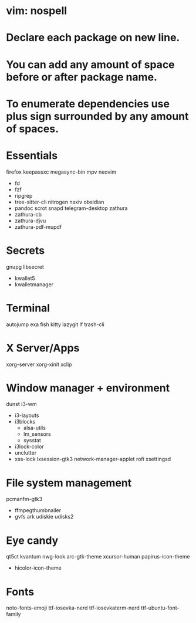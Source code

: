 # vim: nospell
# Declare each package on new line.
# You can add any amount of space before or after package name.
# To enumerate dependencies use plus sign surrounded by any amount of spaces.

# Essentials
firefox
keepassxc
megasync-bin
mpv
neovim
 + fd
 + fzf
 + ripgrep
 + tree-sitter-cli
nitrogen
nsxiv
obsidian
 + pandoc
scrot
snapd
telegram-desktop
zathura
 + zathura-cb
 + zathura-djvu
 + zathura-pdf-mupdf

# Secrets
gnupg
libsecret
 + kwallet5
 + kwalletmanager

# Terminal
autojump
exa
fish
kitty
lazygit
lf
trash-cli

# X Server/Apps
xorg-server
xorg-xinit
xclip

# Window manager + environment
dunst
i3-wm
 + i3-layouts
 + i3blocks
    + alsa-utils
    + lm_sensors
    + sysstat
 + i3lock-color
 + unclutter
 + xss-lock
lxsession-gtk3
network-manager-applet
rofi
xsettingsd

# File system management
pcmanfm-gtk3
 + ffmpegthumbnailer
 + gvfs
ark
udiskie
udisks2

# Eye candy
qt5ct
kvantum
nwg-look
arc-gtk-theme
xcursor-human
papirus-icon-theme
 + hicolor-icon-theme

# Fonts
noto-fonts-emoji
ttf-iosevka-nerd
ttf-iosevkaterm-nerd
ttf-ubuntu-font-family

